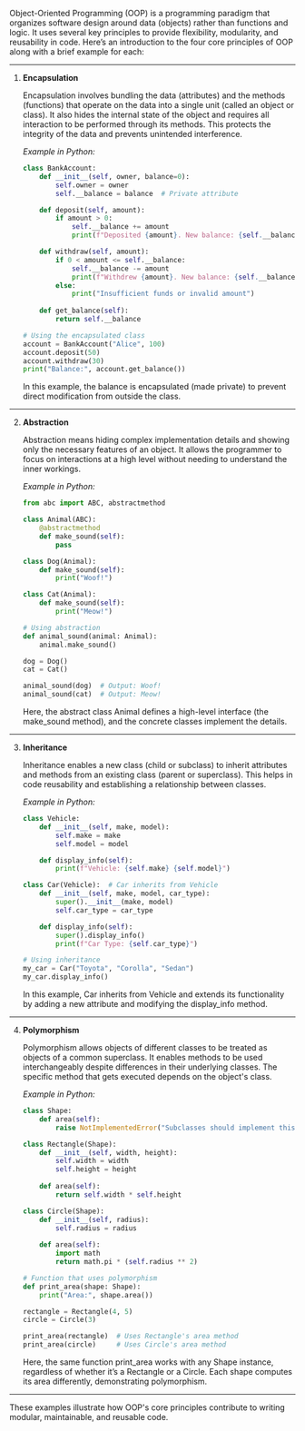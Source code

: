Object-Oriented Programming (OOP) is a programming paradigm that organizes software design around data (objects) rather than functions and logic. It uses several key principles to provide flexibility, modularity, and reusability in code. Here’s an introduction to the four core principles of OOP along with a brief example for each:

---

1. **Encapsulation**

   Encapsulation involves bundling the data (attributes) and the methods (functions) that operate on the data into a single unit (called an object or class). It also hides the internal state of the object and requires all interaction to be performed through its methods. This protects the integrity of the data and prevents unintended interference.

   *Example in Python:*
   
   ```python
   class BankAccount:
       def __init__(self, owner, balance=0):
           self.owner = owner
           self.__balance = balance  # Private attribute
   
       def deposit(self, amount):
           if amount > 0:
               self.__balance += amount
               print(f"Deposited {amount}. New balance: {self.__balance}")
   
       def withdraw(self, amount):
           if 0 < amount <= self.__balance:
               self.__balance -= amount
               print(f"Withdrew {amount}. New balance: {self.__balance}")
           else:
               print("Insufficient funds or invalid amount")
       
       def get_balance(self):
           return self.__balance
   
   # Using the encapsulated class
   account = BankAccount("Alice", 100)
   account.deposit(50)
   account.withdraw(30)
   print("Balance:", account.get_balance())
   ```
   
   In this example, the balance is encapsulated (made private) to prevent direct modification from outside the class.

---

2. **Abstraction**

   Abstraction means hiding complex implementation details and showing only the necessary features of an object. It allows the programmer to focus on interactions at a high level without needing to understand the inner workings.

   *Example in Python:*
   
   ```python
   from abc import ABC, abstractmethod
   
   class Animal(ABC):
       @abstractmethod
       def make_sound(self):
           pass
   
   class Dog(Animal):
       def make_sound(self):
           print("Woof!")
   
   class Cat(Animal):
       def make_sound(self):
           print("Meow!")
   
   # Using abstraction
   def animal_sound(animal: Animal):
       animal.make_sound()
   
   dog = Dog()
   cat = Cat()
   
   animal_sound(dog)  # Output: Woof!
   animal_sound(cat)  # Output: Meow!
   ```
   
   Here, the abstract class Animal defines a high-level interface (the make_sound method), and the concrete classes implement the details.

---

3. **Inheritance**

   Inheritance enables a new class (child or subclass) to inherit attributes and methods from an existing class (parent or superclass). This helps in code reusability and establishing a relationship between classes.

   *Example in Python:*
   
   ```python
   class Vehicle:
       def __init__(self, make, model):
           self.make = make
           self.model = model
   
       def display_info(self):
           print(f"Vehicle: {self.make} {self.model}")
   
   class Car(Vehicle):  # Car inherits from Vehicle
       def __init__(self, make, model, car_type):
           super().__init__(make, model)
           self.car_type = car_type
   
       def display_info(self):
           super().display_info()
           print(f"Car Type: {self.car_type}")
   
   # Using inheritance
   my_car = Car("Toyota", "Corolla", "Sedan")
   my_car.display_info()
   ```
   
   In this example, Car inherits from Vehicle and extends its functionality by adding a new attribute and modifying the display_info method.

---

4. **Polymorphism**

   Polymorphism allows objects of different classes to be treated as objects of a common superclass. It enables methods to be used interchangeably despite differences in their underlying classes. The specific method that gets executed depends on the object's class.

   *Example in Python:*
   
   ```python
   class Shape:
       def area(self):
           raise NotImplementedError("Subclasses should implement this method")
   
   class Rectangle(Shape):
       def __init__(self, width, height):
           self.width = width
           self.height = height
       
       def area(self):
           return self.width * self.height
   
   class Circle(Shape):
       def __init__(self, radius):
           self.radius = radius
       
       def area(self):
           import math
           return math.pi * (self.radius ** 2)
   
   # Function that uses polymorphism
   def print_area(shape: Shape):
       print("Area:", shape.area())
   
   rectangle = Rectangle(4, 5)
   circle = Circle(3)
   
   print_area(rectangle)  # Uses Rectangle's area method
   print_area(circle)     # Uses Circle's area method
   ```
   
   Here, the same function print_area works with any Shape instance, regardless of whether it’s a Rectangle or a Circle. Each shape computes its area differently, demonstrating polymorphism.

---

These examples illustrate how OOP's core principles contribute to writing modular, maintainable, and reusable code.
